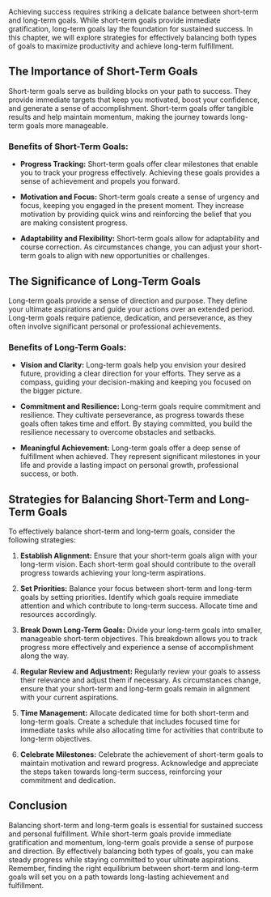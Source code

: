 
Achieving success requires striking a delicate balance between short-term and long-term goals. While short-term goals provide immediate gratification, long-term goals lay the foundation for sustained success. In this chapter, we will explore strategies for effectively balancing both types of goals to maximize productivity and achieve long-term fulfillment.

The Importance of Short-Term Goals
----------------------------------

Short-term goals serve as building blocks on your path to success. They provide immediate targets that keep you motivated, boost your confidence, and generate a sense of accomplishment. Short-term goals offer tangible results and help maintain momentum, making the journey towards long-term goals more manageable.

### Benefits of Short-Term Goals:

* **Progress Tracking:** Short-term goals offer clear milestones that enable you to track your progress effectively. Achieving these goals provides a sense of achievement and propels you forward.

* **Motivation and Focus:** Short-term goals create a sense of urgency and focus, keeping you engaged in the present moment. They increase motivation by providing quick wins and reinforcing the belief that you are making consistent progress.

* **Adaptability and Flexibility:** Short-term goals allow for adaptability and course correction. As circumstances change, you can adjust your short-term goals to align with new opportunities or challenges.

The Significance of Long-Term Goals
-----------------------------------

Long-term goals provide a sense of direction and purpose. They define your ultimate aspirations and guide your actions over an extended period. Long-term goals require patience, dedication, and perseverance, as they often involve significant personal or professional achievements.

### Benefits of Long-Term Goals:

* **Vision and Clarity:** Long-term goals help you envision your desired future, providing a clear direction for your efforts. They serve as a compass, guiding your decision-making and keeping you focused on the bigger picture.

* **Commitment and Resilience:** Long-term goals require commitment and resilience. They cultivate perseverance, as progress towards these goals often takes time and effort. By staying committed, you build the resilience necessary to overcome obstacles and setbacks.

* **Meaningful Achievement:** Long-term goals offer a deep sense of fulfillment when achieved. They represent significant milestones in your life and provide a lasting impact on personal growth, professional success, or both.

Strategies for Balancing Short-Term and Long-Term Goals
-------------------------------------------------------

To effectively balance short-term and long-term goals, consider the following strategies:

1. **Establish Alignment:** Ensure that your short-term goals align with your long-term vision. Each short-term goal should contribute to the overall progress towards achieving your long-term aspirations.

2. **Set Priorities:** Balance your focus between short-term and long-term goals by setting priorities. Identify which goals require immediate attention and which contribute to long-term success. Allocate time and resources accordingly.

3. **Break Down Long-Term Goals:** Divide your long-term goals into smaller, manageable short-term objectives. This breakdown allows you to track progress more effectively and experience a sense of accomplishment along the way.

4. **Regular Review and Adjustment:** Regularly review your goals to assess their relevance and adjust them if necessary. As circumstances change, ensure that your short-term and long-term goals remain in alignment with your current aspirations.

5. **Time Management:** Allocate dedicated time for both short-term and long-term goals. Create a schedule that includes focused time for immediate tasks while also allocating time for activities that contribute to long-term objectives.

6. **Celebrate Milestones:** Celebrate the achievement of short-term goals to maintain motivation and reward progress. Acknowledge and appreciate the steps taken towards long-term success, reinforcing your commitment and dedication.

Conclusion
----------

Balancing short-term and long-term goals is essential for sustained success and personal fulfillment. While short-term goals provide immediate gratification and momentum, long-term goals provide a sense of purpose and direction. By effectively balancing both types of goals, you can make steady progress while staying committed to your ultimate aspirations. Remember, finding the right equilibrium between short-term and long-term goals will set you on a path towards long-lasting achievement and fulfillment.
